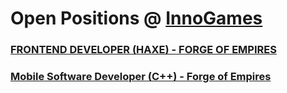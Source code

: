 # Open Positions @ [InnoGames](https://www.innogames.com/career?s=github_jobs_repo)

### [FRONTEND DEVELOPER \(HAXE\) - FORGE OF EMPIRES](frontend-developer-haxe-forge-of-empires.md)
### [Mobile Software Developer \(C++\) - Forge of Empires](mobile-software-developer-c++-forge-of-empires.md)

